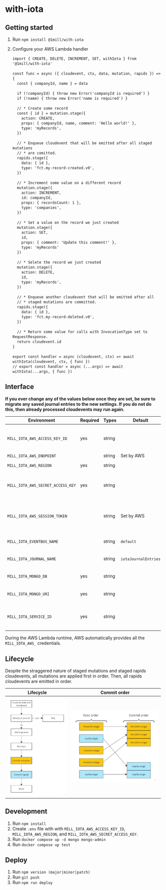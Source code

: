 # with-iota

## Getting started

1. Run `npm install @1mill/with-iota`
1. Configure your AWS Lambda handler

    ```node
    import { CREATE, DELETE, INCREMENT, SET, withIota } from '@1mill/with-iota'

    const func = async ({ cloudevent, ctx, data, mutation, rapids }) => {
      const { companyId, name } = data

      if (!companyId) { throw new Error('companyId is required') }
      if (!name) { throw new Error('name is required') }

      // * Create some record
      const { id } = mutation.stage({
        action: CREATE,
        props: { companyId, name, comment: 'Hello world!' },
        type: 'myRecords',
      })

      // * Enqueue cloudevent that will be emitted after all staged mutations
      // * are comitted.
      rapids.stage({
        data: { id },
        type: 'fct.my-record-created.v0',
      })

      // * Increment some value on a different record
      mutation.stage({
        action: INCREMENT,
        id: companyId,
        props: { recordsCount: 1 },
        type: 'companies',
      })

      // * Set a value on the record we just created
      mutation.stage({
        action: SET,
        id,
        props: { comment: 'Update this comment!' },
        type: 'myRecords'
      })

      // * Selete the record we just created
      mutation.stage({
        action: DELETE,
        id,
        type: 'myRecords',
      })

      // * Enqueue another cloudevent that will be emitted after all
      // * staged mutations are committed.
      rapids.stage({
        data: { id },
        type: 'fct.my-record-deleted.v0',
      })

      // * Return some value for calls with InvocationType set to RequestResponse.
      return cloudevent.id
    }

    export const handler = async (cloudevent, ctx) => await withIota(cloudevent, ctx, { func })
    // export const handler = async (...args) => await withIota(...args, { func })

    ```

## Interface

**If you ever change any of the values below once they are set, be sure to migrate any saved journal entries to the new settings. If you do not do this, then already processed cloudevents may run again.**

| Environment                       | Required | Types  | Default              | Description                                            |
|-----------------------------------|----------|--------|----------------------|--------------------------------------------------------|
| `MILL_IOTA_AWS_ACCESS_KEY_ID`     | yes      | string |                      | AWS Access Key with permissions to AWS EventBridge.    |
| `MILL_IOTA_AWS_ENDPOINT`          |          | string | Set by AWS           |                                                        |
| `MILL_IOTA_AWS_REGION`            | yes      | string |                      | Valid AWS Region.                                      |
| `MILL_IOTA_AWS_SECRET_ACCESS_KEY` | yes      | string |                      | AWS Secret Key with permissions to AWS EventBridge.    |
| `MILL_IOTA_AWS_SESSION_TOKEN`     |          | string | Set by AWS           | AWS Session Token with permissions to AWS EventBridge. |
| `MILL_IOTA_EVENTBUS_NAME`         |          | string | `default`            | Name of the AWS EventBridge.                           |
| `MILL_IOTA_JOURNAL_NAME`          |          | string | `iotaJournalEntries` | Name of the MongoDB collection.                        |
| `MILL_IOTA_MONGO_DB`              | yes      | string |                      | Name of the MongoDB Database.                          |
| `MILL_IOTA_MONGO_URI`             | yes      | string |                      | URI of the MongoDB Cluster.                            |
| `MILL_IOTA_SERVICE_ID`            | yes      | string |                      | Unique name of the service / application itself.       |

During the AWS Lambda runtime, AWS automatically provides all the `MILL_IOTA_AWS_` credentials.

## Lifecycle

Despite the straggered nature of staged mutations and staged rapids cloudevents, all mutations are applied first in order. Then, all rapids cloudevents are emitted in order.

| Lifecycle | Commit order |
| --- | --- |
| ![Image communicating lifecycle](./images/lifecycle.jpg) | ![Image communicating that all mutations are applied first followed by all rapids cloudevents](./images/commit-order.jpg) |

## Development

1. Run `npm install`
1. Create `.env` file with with `MILL_IOTA_AWS_ACCESS_KEY_ID`, `MILL_IOTA_AWS_REGION`, and `MILL_IOTA_AWS_SECRET_ACCESS_KEY`.
1. Run `docker compose up -d mongo mongo-admin`
1. Run `docker compose up test`

## Deploy

1. Run `npm version (major|minor|patch)`
1. Run `git push`
1. Run `npm run deploy`
